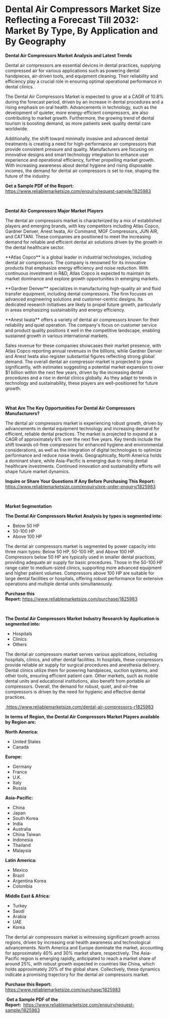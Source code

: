 <p><h1>Dental Air Compressors Market Size Reflecting a Forecast Till 2032: Market By Type, By Application and By Geography</h1></p><p><strong>Dental Air Compressors Market Analysis and Latest Trends</strong></p>
<p><p>Dental air compressors are essential devices in dental practices, supplying compressed air for various applications such as powering dental handpieces, air-driven tools, and equipment cleaning. Their reliability and efficiency play a crucial role in ensuring optimal operational performance in dental clinics.</p><p>The Dental Air Compressors Market is expected to grow at a CAGR of 10.8% during the forecast period, driven by an increase in dental procedures and a rising emphasis on oral health. Advancements in technology, such as the development of quieter, more energy-efficient compressors, are also contributing to market growth. Furthermore, the growing trend of dental tourism is boosting demand, as more patients seek quality dental care worldwide.</p><p>Additionally, the shift toward minimally invasive and advanced dental treatments is creating a need for high-performance air compressors that provide consistent pressure and quality. Manufacturers are focusing on innovative designs and smart technology integration to enhance user experience and operational efficiency, further propelling market growth. With increasing awareness about dental hygiene and rising disposable incomes, the demand for dental air compressors is set to rise, shaping the future of the industry.</p></p>
<p><strong>Get a Sample PDF of the Report:&nbsp;</strong> <a href="https://www.reliablemarketsize.com/enquiry/request-sample/1825983?utm_campaign=2471&utm_medium=2&utm_source=Github&utm_content=ia&utm_term=13042025&utm_id=dental-air-compressors">https://www.reliablemarketsize.com/enquiry/request-sample/1825983</a></p>
<p>&nbsp;</p>
<p><strong>Dental Air Compressors Major Market Players</strong></p>
<p><p>The dental air compressors market is characterized by a mix of established players and emerging brands, with key competitors including Atlas Copco, Gardner Denver, Anest Iwata, Air Command, MGF Compressors, JUN AIR, and CATTANI. These companies are positioned to meet the increasing demand for reliable and efficient dental air solutions driven by the growth in the dental healthcare sector.</p><p>**Atlas Copco** is a global leader in industrial technologies, including dental air compressors. The company is renowned for its innovative products that emphasize energy efficiency and noise reduction. With continuous investment in R&D, Atlas Copco is expected to maintain its market dominance and explore growth opportunities in emerging markets.</p><p>**Gardner Denver** specializes in manufacturing high-quality air and fluid transfer equipment, including dental compressors. The firm focuses on advanced engineering solutions and customer-centric designs. Its dedicated research initiatives are likely to propel future growth, particularly in areas emphasizing sustainability and energy efficiency.</p><p>**Anest Iwata** offers a variety of dental air compressors known for their reliability and quiet operation. The company's focus on customer service and product quality positions it well in the competitive landscape, enabling sustained growth in various international markets.</p><p>Sales revenue for these companies showcases their market presence, with Atlas Copco reporting annual revenues in the billions, while Gardner Denver and Anest Iwata also register substantial figures reflecting strong global demand. The overall dental air compressor market is projected to grow significantly, with estimates suggesting a potential market expansion to over $1 billion within the next few years, driven by the increasing dental procedures and a rise in dental clinics globally. As they adapt to trends in technology and sustainability, these players are well-positioned for future growth.</p></p>
<p>&nbsp;</p>
<p><strong>What Are The Key Opportunities For Dental Air Compressors Manufacturers?</strong></p>
<p><p>The dental air compressors market is experiencing robust growth, driven by advancements in dental equipment technology and increasing demand for efficient, reliable dental practices. The market is projected to expand at a CAGR of approximately 6% over the next five years. Key trends include the shift towards oil-free compressors for enhanced hygiene and environmental considerations, as well as the integration of digital technologies to optimize performance and reduce noise levels. Geographically, North America holds a dominant share, while Asia-Pacific is emerging due to rising dental healthcare investments. Continued innovation and sustainability efforts will shape future market dynamics.</p></p>
<p><strong>Inquire or Share Your Questions If Any Before Purchasing This Report:</strong> <a href="https://www.reliablemarketsize.com/enquiry/pre-order-enquiry/1825983?utm_campaign=2471&utm_medium=2&utm_source=Github&utm_content=ia&utm_term=13042025&utm_id=dental-air-compressors">https://www.reliablemarketsize.com/enquiry/pre-order-enquiry/1825983</a></p>
<p>&nbsp;</p>
<p><strong>Market Segmentation</strong></p>
<p><strong>The Dental Air Compressors Market Analysis by types is segmented into:</strong></p>
<p><ul><li>Below 50 HP</li><li>50-100 HP</li><li>Above 100 HP</li></ul></p>
<p><p>The dental air compressors market is segmented by power capacity into three main types: Below 50 HP, 50-100 HP, and Above 100 HP. Compressors below 50 HP are typically used in smaller dental practices, providing adequate air supply for basic procedures. Those in the 50-100 HP range cater to medium-sized clinics, supporting more advanced equipment and higher patient volumes. Compressors above 100 HP are suitable for large dental facilities or hospitals, offering robust performance for extensive operations and multiple dental units simultaneously.</p></p>
<p><strong>Purchase this Report:&nbsp;</strong><a href="https://www.reliablemarketsize.com/purchase/1825983?utm_campaign=2471&utm_medium=2&utm_source=Github&utm_content=ia&utm_term=13042025&utm_id=dental-air-compressors">https://www.reliablemarketsize.com/purchase/1825983</a></p>
<p>&nbsp;</p>
<p><strong>The Dental Air Compressors Market Industry Research by Application is segmented into:</strong></p>
<p><ul><li>Hospitals</li><li>Clinics</li><li>Others</li></ul></p>
<p><p>The dental air compressors market serves various applications, including hospitals, clinics, and other dental facilities. In hospitals, these compressors provide reliable air supply for surgical procedures and anesthesia delivery. Dental clinics utilize them for powering handpieces, suction systems, and other tools, ensuring efficient patient care. Other markets, such as mobile dental units and educational institutions, also benefit from portable air compressors. Overall, the demand for robust, quiet, and oil-free compressors is driven by the need for hygienic and effective dental practices.</p></p>
<p><a href="https://www.reliablemarketsize.com/dental-air-compressors-r1825983?utm_campaign=2471&utm_medium=2&utm_source=Github&utm_content=ia&utm_term=13042025&utm_id=dental-air-compressors">&nbsp;https://www.reliablemarketsize.com/dental-air-compressors-r1825983</a></p>
<p><strong>In terms of Region, the Dental Air Compressors Market Players available by Region are:</strong></p>
<p>
    <p> <strong> North America: </strong>
        <ul>
            <li>United States</li>
            <li>Canada</li>
        </ul>
        </p> 
    <p> <strong> Europe: </strong>
        <ul>
            <li>Germany</li>
            <li>France</li>
            <li>U.K.</li>
            <li>Italy</li>
            <li>Russia</li>
        </ul>
        </p> 
    <p> <strong> Asia-Pacific: </strong>
        <ul>
            <li>China</li>
            <li>Japan</li>
            <li>South Korea</li>
            <li>India</li>
            <li>Australia</li>
            <li>China Taiwan</li>
            <li>Indonesia</li>
            <li>Thailand</li>
            <li>Malaysia</li>
        </ul>
        </p> 
    <p> <strong> Latin America: </strong>
        <ul>
            <li>Mexico</li>
            <li>Brazil</li>
            <li>Argentina Korea</li>
            <li>Colombia</li>
        </ul>
        </p> 
    <p> <strong> Middle East & Africa: </strong>
        <ul>
            <li>Turkey</li>
            <li>Saudi</li>
            <li>Arabia</li>
            <li>UAE</li>
            <li>Korea</li>
        </ul>
    </p>
    </p>
<p><p>The dental air compressors market is witnessing significant growth across regions, driven by increasing oral health awareness and technological advancements. North America and Europe dominate the market, accounting for approximately 40% and 30% market share, respectively. The Asia-Pacific region is emerging rapidly, anticipated to reach a market share of around 25%, with robust growth expected in countries like China, which holds approximately 20% of the global share. Collectively, these dynamics indicate a promising trajectory for the dental air compressors market.</p></p>
<p><strong>Purchase this Report: </strong><a href="https://www.reliablemarketsize.com/purchase/1825983?utm_campaign=2471&utm_medium=2&utm_source=Github&utm_content=ia&utm_term=13042025&utm_id=dental-air-compressors">https://www.reliablemarketsize.com/purchase/1825983</a></p>
<p>&nbsp;<strong>Get a Sample PDF of the Report:&nbsp;&nbsp;</strong><a href="https://www.reliablemarketsize.com/enquiry/request-sample/1825983?utm_campaign=2471&utm_medium=2&utm_source=Github&utm_content=ia&utm_term=13042025&utm_id=dental-air-compressors">https://www.reliablemarketsize.com/enquiry/request-sample/1825983</a></p>
<p><strong></strong></p>
<p><p></p><p></p><p></p></p>